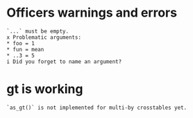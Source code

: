 # Officers warnings and errors

    `...` must be empty.
    x Problematic arguments:
    * foo = 1
    * fun = mean
    * ..3 = 5
    i Did you forget to name an argument?

# gt is working

    `as_gt()` is not implemented for multi-by crosstables yet.

